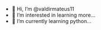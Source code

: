 - 👋 Hi, I’m @valdirmateus11
- 👀 I’m interested in learning more...
- 🌱 I’m currently learning python...


<!---
valdirmateus11/valdirmateus11 is a ✨ special ✨ repository because its `README.md` (this file) appears on your GitHub profile.
You can click the Preview link to take a look at your changes.
--->
